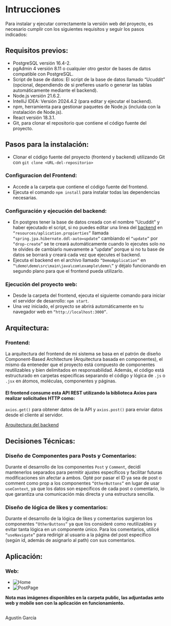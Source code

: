 # Intrucciones

Para instalar y ejecutar correctamente la versión web del proyecto, es necesario cumplir con los siguientes requisitos y seguir los pasos indicados:

## Requisitos previos:

- PostgreSQL versión 16.4-2.
- pgAdmin 4 versión 8.11 o cualquier otro gestor de bases de datos compatible con PostgreSQL.
- Script de base de datos: El script de la base de datos llamado “Ucuddit” (opcional, dependiendo de si prefieres usarlo o generar las tablas automáticamente mediante el backend).
- Node.js versión 21.6.2.
- IntelliJ IDEA: Versión 2024.4.2 (para editar y ejecutar el backend).
- npm, herramienta para gestionar paquetes de Node.js (incluida con la instalación de Node.js).
- React versión 18.3.1.
- Git, para clonar el repositorio que contiene el código fuente del proyecto.

## Pasos para la instalación:

- Clonar el código fuente del proyecto (frontend y backend) utilizando Git con `git clone <URL-del-repositorio>`

### Configuracion del Frontend:

- Accede a la carpeta que contiene el código fuente del frontend.
- Ejecuta el comando `npm install` para instalar todas las dependencias necesarias.

### Configuración y ejecución del backend:

- En postgres tener la base de datos creada con el nombre "Ucuddit" y haber ejecutado el script, si no puedes editar una linea del [backend](https://github.com/AgustinG130/UcudditBackendJava) en `“resources/aplication.propierties”` llamada `“spring.jpa.hibernate.ddl-auto=update”` cambiando el `“update”` por `“drop-create”` se te creará automáticamente cuando lo ejecutes solo no te olvides de cambiarlo nuevamente a “update” porque si no tu base de datos se borrará y creará cada vez que ejecutes el backend.
- Ejecuta el backend en el archivo llamado `“DemoApplication”` en `“\demo\demo\src\main\java\com\example\demo\”` y déjalo funcionando en segundo plano para que el frontend pueda utilizarlo.

### Ejecución del proyecto web:

- Desde la carpeta del frontend, ejecuta el siguiente comando para iniciar el servidor de desarrollo: `npm start`.
- Una vez iniciado, el proyecto se abrirá automáticamente en tu navegador web en `“http://localhost:3000”`.

## Arquitectura:

### Frontend:

La arquitectura del frontend de mi sistema se basa en el patrón de diseño Component-Based Architecture (Arquitectura basada en componentes), el mismo da enteneder que el proyecto está compuesto de componentes reutilizables y bien delimitados en responsabilidad. Además, el código está estructurado en carpetas especificas separando el código y lógica de `.js` o `.jsx` en átomos, moléculas, componentes y páginas.

#### El frontend consume esta API REST utilizando la biblioteca Axios para realizar solicitudes HTTP como:

`axios.get()` para obtener datos de la API y `axios.post()` para enviar datos desde el cliente al servidor.

[Arquitectura del backend](https://github.com/AgustinG130/UcudditBackendJava)

## Decisiones Técnicas:

### Diseño de Componentes para Posts y Comentarios:

Durante el desarrollo de los componentes `Post` y `Comment`, decidí mantenerlos separados para permitir ajustes específicos y facilitar futuras modificaciones sin afectar a ambos. Opté por pasar el ID ya sea de post o comment como prop a los componentes `“OtherButtons”` en lugar de usar `useContext`, ya que los datos son específicos de cada post o comentario, lo que garantiza una comunicación más directa y una estructura sencilla.

### Diseño de lógica de likes y comentarios:

Durante el desarrollo de la lógica de likes y comentarios surgieron los componentes `“OtherButtons”` ya que los consideré como reutilizables y evitar tanta lógica en un componente único.
Para los comentarios, utilicé `“useNavigate”` para redirigir al usuario a la página del post específico (según id, además de asignarlo al path) con sus comentarios.

## Aplicación:

### Web:

- ![Home](public/home.webp)
- ![PostPage](public/postpage.webp)

**Nota mas imágenes disponibles en la carpeta public, las adjuntadas anto web y mobile son con la aplicación en funcionamiento.**

##
Agustín García
